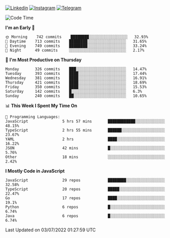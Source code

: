 [![Linkedin](https://img.shields.io/badge/-Archie-blue?style=flat-square&labelColor=gray&logo=Linkedin&logoColor=white&link=https://www.linkedin.com/in/archisdi)](https://www.linkedin.com/in/archisdi)
[![Instagram](https://img.shields.io/badge/-@archisdi-orange?style=flat-square&labelColor=gray&logo=Instagram&logoColor=white&link=https://www.instagram.com/archisdi)](https://www.instagram.com/archisdi)
[![Telegram](https://img.shields.io/badge/-aai-informational?style=flat-square&labelColor=gray&logo=telegram&logoColor=white&link=https://t.me/archisdi)](https://t.me/archisdi)

<!--START_SECTION:waka-->
![Code Time](http://img.shields.io/badge/Code%20Time-0%20secs-blue)

**I'm an Early 🐤** 

```text
🌞 Morning    742 commits    ████████░░░░░░░░░░░░░░░░░   32.93% 
🌆 Daytime    713 commits    ████████░░░░░░░░░░░░░░░░░   31.65% 
🌃 Evening    749 commits    ████████░░░░░░░░░░░░░░░░░   33.24% 
🌙 Night      49 commits     ░░░░░░░░░░░░░░░░░░░░░░░░░   2.17%

```
📅 **I'm Most Productive on Thursday** 

```text
Monday       326 commits    ███░░░░░░░░░░░░░░░░░░░░░░   14.47% 
Tuesday      393 commits    ████░░░░░░░░░░░░░░░░░░░░░   17.44% 
Wednesday    381 commits    ████░░░░░░░░░░░░░░░░░░░░░   16.91% 
Thursday     421 commits    ████░░░░░░░░░░░░░░░░░░░░░   18.69% 
Friday       350 commits    ████░░░░░░░░░░░░░░░░░░░░░   15.53% 
Saturday     142 commits    █░░░░░░░░░░░░░░░░░░░░░░░░   6.3% 
Sunday       240 commits    ██░░░░░░░░░░░░░░░░░░░░░░░   10.65%

```


📊 **This Week I Spent My Time On** 

```text
💬 Programming Languages: 
JavaScript               5 hrs 57 mins       ████████████░░░░░░░░░░░░░   48.15% 
TypeScript               2 hrs 55 mins       ██████░░░░░░░░░░░░░░░░░░░   23.67% 
YAML                     2 hrs               ████░░░░░░░░░░░░░░░░░░░░░   16.22% 
JSON                     42 mins             █░░░░░░░░░░░░░░░░░░░░░░░░   5.76% 
Other                    18 mins             ░░░░░░░░░░░░░░░░░░░░░░░░░   2.42%

```

**I Mostly Code in JavaScript** 

```text
JavaScript               29 repos            ████████░░░░░░░░░░░░░░░░░   32.58% 
TypeScript               20 repos            █████░░░░░░░░░░░░░░░░░░░░   22.47% 
Go                       17 repos            ████░░░░░░░░░░░░░░░░░░░░░   19.1% 
Python                   6 repos             █░░░░░░░░░░░░░░░░░░░░░░░░   6.74% 
Java                     6 repos             █░░░░░░░░░░░░░░░░░░░░░░░░   6.74%

```



 Last Updated on 03/07/2022 01:27:59 UTC
<!--END_SECTION:waka-->